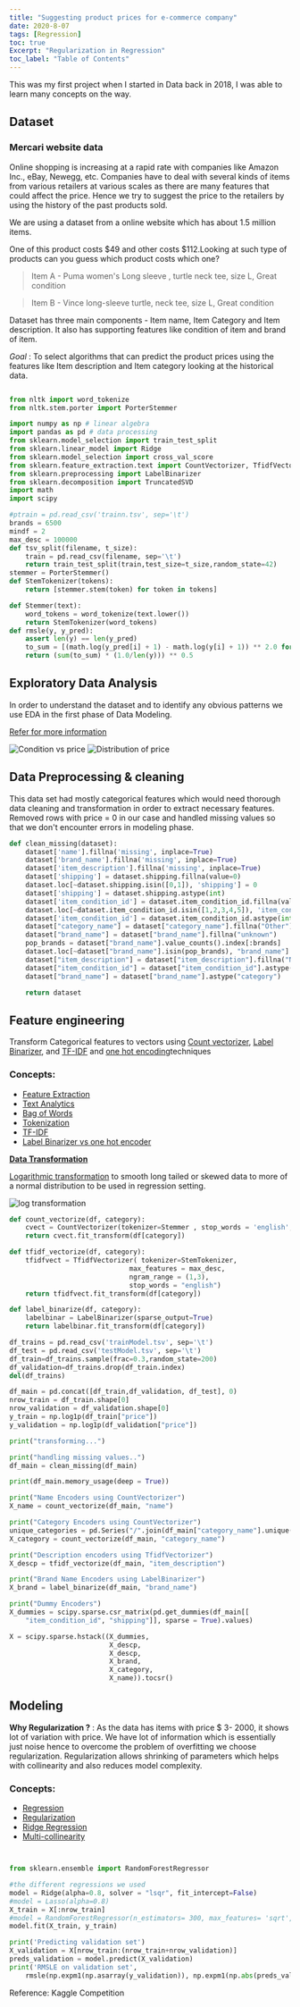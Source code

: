 ```yaml
---
title: "Suggesting product prices for e-commerce company"
date: 2020-8-07
tags: [Regression]
toc: true
Excerpt: "Regularization in Regression"
toc_label: "Table of Contents"
---
```


This was my first project when I started in Data back in 2018, I was able to learn many concepts on the way.

## Dataset

### Mercari website data

Online shopping is increasing at a rapid rate with companies like Amazon Inc., eBay, Newegg, etc.
Companies have to deal with several kinds of items from various retailers at various scales as there are many features that could affect the price. Hence we try to suggest the price to the retailers by using the history of the  past products sold.

We are using a dataset from a online website which has about 1.5 million items.

One of this product costs $49 and other costs $112.Looking at such type of products can you guess which product costs which one?

> Item A - Puma women's Long sleeve ,  turtle neck tee, size L, Great condition  

> Item B - Vince long-sleeve turtle, neck tee, size L, Great condition  

 Dataset has three main components - Item name, Item Category and Item description. It also has supporting features like condition of item and brand of item.

*Goal* : To select algorithms that  can predict the  product prices using the features like Item description and Item category looking at the historical data.


```python

from nltk import word_tokenize
from nltk.stem.porter import PorterStemmer

import numpy as np # linear algebra
import pandas as pd # data processing
from sklearn.model_selection import train_test_split
from sklearn.linear_model import Ridge
from sklearn.model_selection import cross_val_score
from sklearn.feature_extraction.text import CountVectorizer, TfidfVectorizer
from sklearn.preprocessing import LabelBinarizer
from sklearn.decomposition import TruncatedSVD
import math
import scipy

#ptrain = pd.read_csv('trainn.tsv', sep='\t')
brands = 6500
mindf = 2
max_desc = 100000
def tsv_split(filename, t_size):
	train = pd.read_csv(filename, sep='\t')
	return train_test_split(train,test_size=t_size,random_state=42)
stemmer = PorterStemmer()
def StemTokenizer(tokens):
	return [stemmer.stem(token) for token in tokens]

def Stemmer(text):
    word_tokens = word_tokenize(text.lower())
    return StemTokenizer(word_tokens)
def rmsle(y, y_pred):
    assert len(y) == len(y_pred)
    to_sum = [(math.log(y_pred[i] + 1) - math.log(y[i] + 1)) ** 2.0 for i,pred in enumerate(y_pred)]
    return (sum(to_sum) * (1.0/len(y))) ** 0.5
```

## Exploratory Data Analysis

In order to understand the dataset and to identify any obvious patterns we use EDA in the first phase of Data Modeling.

[Refer for more information](https://en.wikipedia.org/wiki/Exploratory_data_analysis)

<img src="{{ site.url }}{{ site.baseurl }}/images/regres_reg/eda.png" alt="Condition vs price">

<img src="{{ site.url }}{{ site.baseurl }}/images/regres_reg/reg.png" alt="Distribution of price">

## Data Preprocessing & cleaning

This data set had mostly categorical features which would need thorough data cleaning and transformation in order to extract necessary features. Removed rows with price = 0 in our case and handled missing values so that we don't encounter errors in modeling phase.


```python
def clean_missing(dataset):
    dataset['name'].fillna('missing', inplace=True)
    dataset['brand_name'].fillna('missing', inplace=True)
    dataset['item_description'].fillna('missing', inplace=True)
    dataset['shipping'] = dataset.shipping.fillna(value=0)
    dataset.loc[~dataset.shipping.isin([0,1]), 'shipping'] = 0
    dataset['shipping'] = dataset.shipping.astype(int)
    dataset['item_condition_id'] = dataset.item_condition_id.fillna(value=1)
    dataset.loc[~dataset.item_condition_id.isin([1,2,3,4,5]), 'item_condition_id'] = 1
    dataset['item_condition_id'] = dataset.item_condition_id.astype(int)
    dataset["category_name"] = dataset["category_name"].fillna("Other").astype("category")
    dataset["brand_name"] = dataset["brand_name"].fillna("unknown")
    pop_brands = dataset["brand_name"].value_counts().index[:brands]
    dataset.loc[~dataset["brand_name"].isin(pop_brands), "brand_name"] = "Other"
    dataset["item_description"] = dataset["item_description"].fillna("None")
    dataset["item_condition_id"] = dataset["item_condition_id"].astype("category")
    dataset["brand_name"] = dataset["brand_name"].astype("category")

    return dataset
```

## Feature engineering

Transform Categorical features to vectors using [Count vectorizer](https://scikit-learn.org/stable/modules/generated/sklearn.feature_extraction.text.CountVectorizer.html), [Label Binarizer](https://scikit-learn.org/stable/modules/generated/sklearn.preprocessing.LabelBinarizer.html), and [TF-IDF](https://scikit-learn.org/stable/modules/generated/sklearn.feature_extraction.text.TfidfVectorizer.html) and [one hot encoding](https://pandas.pydata.org/pandas-docs/stable/reference/api/pandas.get_dummies.html)techniques

### Concepts:
- [Feature Extraction](http://scikit-learn.org/stable/modules/feature_extraction.html)
- [Text Analytics](http://scikit-learn.org/stable/tutorial/text_analytics/working_with_text_data.html)
- [Bag of Words](https://en.wikipedia.org/wiki/Bag-of-words_model)
- [Tokenization](https://en.wikipedia.org/wiki/Lexical_analysis#Tokenization)
- [TF-IDF](https://en.wikipedia.org/wiki/Tf%E2%80%93idf)
- [Label Binarizer vs one hot encoder](https://stackoverflow.com/questions/50473381/scikit-learns-labelbinarizer-vs-onehotencoder)

**[Data Transformation](https://en.wikipedia.org/wiki/Data_transformation_(statistics))**

[Logarithmic transformation](http://onlinestatbook.com/2/transformations/log.html) to smooth long tailed or skewed data to more of a normal distribution to be used in regression setting.

<img src="{{ site.url }}{{ site.baseurl }}/images/regres_reg/log.png" alt="log transformation">



```python
def count_vectorize(df, category):
	cvect = CountVectorizer(tokenizer=Stemmer , stop_words = 'english', min_df=mindf)
	return cvect.fit_transform(df[category])

def tfidf_vectorize(df, category):
	tfidfvect =	TfidfVectorizer( tokenizer=StemTokenizer,
							  max_features = max_desc,
                              ngram_range = (1,3),
                              stop_words = "english")
	return tfidfvect.fit_transform(df[category])

def label_binarize(df, category):
	labelbinar = LabelBinarizer(sparse_output=True)
	return labelbinar.fit_transform(df[category])

df_trains = pd.read_csv('trainModel.tsv', sep='\t')
df_test = pd.read_csv('testModel.tsv', sep='\t')
df_train=df_trains.sample(frac=0.3,random_state=200)
df_validation=df_trains.drop(df_train.index)
del(df_trains)

df_main = pd.concat([df_train,df_validation, df_test], 0)
nrow_train = df_train.shape[0]
nrow_validation = df_validation.shape[0]
y_train = np.log1p(df_train["price"])
y_validation = np.log1p(df_validation["price"])

print("transforming...")

print("handling missing values..")
df_main = clean_missing(df_main)

print(df_main.memory_usage(deep = True))

print("Name Encoders using CountVectorizer")
X_name = count_vectorize(df_main, "name")

print("Category Encoders using CountVectorizer")
unique_categories = pd.Series("/".join(df_main["category_name"].unique().astype("str")).split("/")).unique()
X_category = count_vectorize(df_main, "category_name")

print("Description encoders using TfidfVectorizer")
X_descp = tfidf_vectorize(df_main, "item_description")

print("Brand Name Encoders using LabelBinarizer")
X_brand = label_binarize(df_main, "brand_name")

print("Dummy Encoders")
X_dummies = scipy.sparse.csr_matrix(pd.get_dummies(df_main[[
    "item_condition_id", "shipping"]], sparse = True).values)

X = scipy.sparse.hstack((X_dummies,
                         X_descp,
                         X_descp,
                         X_brand,
                         X_category,
                         X_name)).tocsr()


```
## Modeling

**Why Regularization ?** :
As the data has items with price $ 3- 2000, it shows lot of variation with price. We have lot of information which is essentially just noise hence to overcome the problem of overfitting we choose regularization.
Regularization  allows shrinking of parameters which helps with collinearity and also reduces model complexity.


### Concepts:
- [Regression](https://www.youtube.com/watch?v=WWqE7YHR4Jc)
- [Regularization](https://en.wikipedia.org/wiki/Regularization_(mathematics))
- [Ridge Regression](https://en.wikipedia.org/wiki/Tikhonov_regularization)
- [Multi-collinearity](http://www.stat.cmu.edu/~larry/=stat401/lecture-17.pdf)

```python


from sklearn.ensemble import RandomForestRegressor

#the different regressions we used
model = Ridge(alpha=0.8, solver = "lsqr", fit_intercept=False)
#model = Lasso(alpha=0.8)
X_train = X[:nrow_train]
#model = RandomForestRegressor(n_estimators= 300, max_features= 'sqrt', n_jobs= -1, max_depth=16, min_samples_split=5, min_samples_leaf=5)
model.fit(X_train, y_train)

print('Predicting validation set')
X_validation = X[nrow_train:(nrow_train+nrow_validation)]
preds_validation = model.predict(X_validation)
print('RMSLE on validation set',
    rmsle(np.expm1(np.asarray(y_validation)), np.expm1(np.abs(preds_validation)) ))
```
Reference: Kaggle Competition
